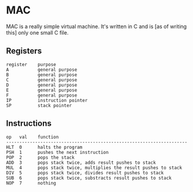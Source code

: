 # MAC
MAC is a really simple virtual machine. It's written in C and is [as of writing this]
only one small C file.

## Registers

	register	purpose
	A			general purpose
	B			general purpose
	C			general purpose
	D			general purpose
	E			general purpose
	F			general purpose
	IP			instruction pointer
	SP			stack pointer

## Instructions

	op   val    function
	---------------------------------------------------------------------
	HLT  0		halts the program
	PSH  1		pushes the next instruction
	POP  2		pops the stack
	ADD  3		pops stack twice, adds result pushes to stack
	MUL  4		pops stack twice, multiplies the result pushes to stack
	DIV  5		pops stack twice, divides result pushes to stack
	SUB  6		pops stack twice, substracts result pushes to stack
	NOP  7		nothing